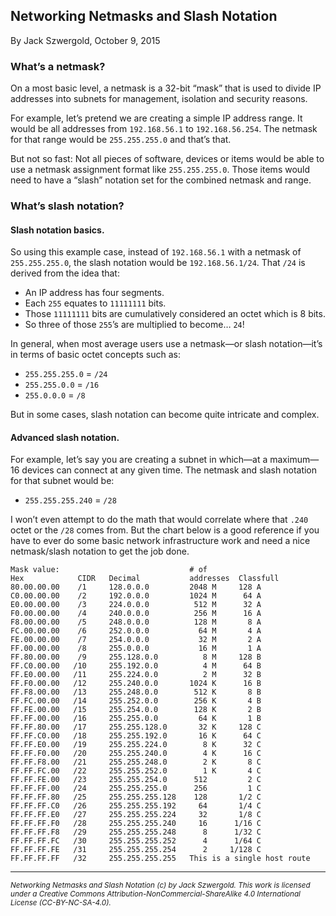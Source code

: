 ## Networking Netmasks and Slash Notation

By Jack Szwergold, October 9, 2015

### What’s a netmask?

On a most basic level, a netmask is a 32-bit “mask” that is used to divide IP addresses into subnets for management, isolation and security reasons.

For example, let’s pretend we are creating a simple IP address range. It would be all addresses from `192.168.56.1` to `192.168.56.254`. The netmask for that range would be `255.255.255.0` and that’s that.

But not so fast: Not all pieces of software, devices or items would be able to use a netmask assignment format like `255.255.255.0`. Those items would need to have a “slash” notation set for the combined netmask and range.

### What’s slash notation?

#### Slash notation basics.

So using this example case, instead of `192.168.56.1` with a netmask of `255.255.255.0`, the slash notation would be `192.168.56.1/24`. That `/24` is derived from the idea that:

- An IP address has four segments.
- Each `255` equates to `11111111` bits.
- Those `11111111` bits are cumulatively considered an octet which is 8 bits.
- So three of those `255`’s are multiplied to become… `24`!

In general, when most average users use a netmask—or slash notation—it’s in terms of basic octet concepts such as:

- `255.255.255.0` = `/24`
- `255.255.0.0` = `/16`
- `255.0.0.0` = `/8`

But in some cases, slash notation can become quite intricate and complex.

#### Advanced slash notation.

For example, let’s say you are creating a subnet in which—at a maximum—16 devices can connect at any given time. The netmask and slash notation for that subnet would be:

- `255.255.255.240` = `/28`

I won’t even attempt to do the math that would correlate where that `.240` octet or the `/28` comes from. But the chart below is a good reference if you have to ever do some basic network infrastructure work and need a nice netmask/slash notation to get the job done.

	Mask value:                             # of
	Hex            CIDR   Decimal           addresses  Classfull
	80.00.00.00    /1     128.0.0.0         2048 M     128 A
	C0.00.00.00    /2     192.0.0.0         1024 M      64 A
	E0.00.00.00    /3     224.0.0.0          512 M      32 A
	F0.00.00.00    /4     240.0.0.0          256 M      16 A
	F8.00.00.00    /5     248.0.0.0          128 M       8 A
	FC.00.00.00    /6     252.0.0.0           64 M       4 A
	FE.00.00.00    /7     254.0.0.0           32 M       2 A
	FF.00.00.00    /8     255.0.0.0           16 M       1 A
	FF.80.00.00    /9     255.128.0.0          8 M     128 B
	FF.C0.00.00   /10     255.192.0.0          4 M      64 B
	FF.E0.00.00   /11     255.224.0.0          2 M      32 B
	FF.F0.00.00   /12     255.240.0.0       1024 K      16 B
	FF.F8.00.00   /13     255.248.0.0        512 K       8 B
	FF.FC.00.00   /14     255.252.0.0        256 K       4 B
	FF.FE.00.00   /15     255.254.0.0        128 K       2 B
	FF.FF.00.00   /16     255.255.0.0         64 K       1 B
	FF.FF.80.00   /17     255.255.128.0       32 K     128 C
	FF.FF.C0.00   /18     255.255.192.0       16 K      64 C
	FF.FF.E0.00   /19     255.255.224.0        8 K      32 C
	FF.FF.F0.00   /20     255.255.240.0        4 K      16 C
	FF.FF.F8.00   /21     255.255.248.0        2 K       8 C
	FF.FF.FC.00   /22     255.255.252.0        1 K       4 C
	FF.FF.FE.00   /23     255.255.254.0      512         2 C
	FF.FF.FF.00   /24     255.255.255.0      256         1 C
	FF.FF.FF.80   /25     255.255.255.128    128       1/2 C
	FF.FF.FF.C0   /26     255.255.255.192     64       1/4 C
	FF.FF.FF.E0   /27     255.255.255.224     32       1/8 C
	FF.FF.FF.F0   /28     255.255.255.240     16      1/16 C
	FF.FF.FF.F8   /29     255.255.255.248      8      1/32 C
	FF.FF.FF.FC   /30     255.255.255.252      4      1/64 C
	FF.FF.FF.FE   /31     255.255.255.254      2     1/128 C
	FF.FF.FF.FF   /32     255.255.255.255   This is a single host route

***

<sup>*Networking Netmasks and Slash Notation (c) by Jack Szwergold. This work is licensed under a Creative Commons Attribution-NonCommercial-ShareAlike 4.0 International License (CC-BY-NC-SA-4.0).*</sup>